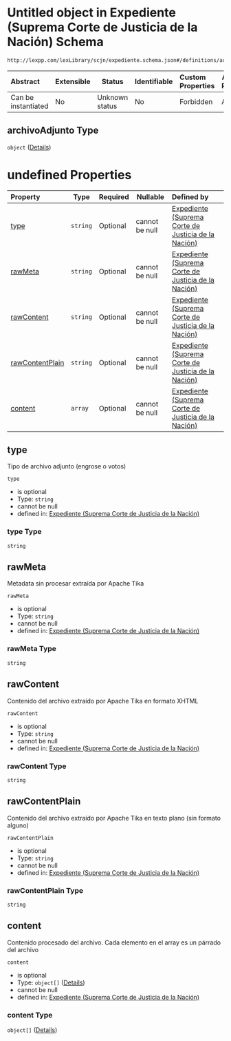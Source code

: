 # Untitled object in Expediente (Suprema Corte de Justicia de la Nación) Schema

```txt
http://lexpp.com/lexLibrary/scjn/expediente.schema.json#/definitions/archivoAdjunto
```




| Abstract            | Extensible | Status         | Identifiable | Custom Properties | Additional Properties | Access Restrictions | Defined In                                                                          |
| :------------------ | ---------- | -------------- | ------------ | :---------------- | --------------------- | ------------------- | ----------------------------------------------------------------------------------- |
| Can be instantiated | No         | Unknown status | No           | Forbidden         | Allowed               | none                | [expediente.schema.json\*](../../out/expediente.schema.json "open original schema") |

## archivoAdjunto Type

`object` ([Details](expediente-definitions-archivoadjunto.md))

# undefined Properties

| Property                            | Type     | Required | Nullable       | Defined by                                                                                                                                                                                                                                       |
| :---------------------------------- | -------- | -------- | -------------- | :----------------------------------------------------------------------------------------------------------------------------------------------------------------------------------------------------------------------------------------------- |
| [type](#type)                       | `string` | Optional | cannot be null | [Expediente (Suprema Corte de Justicia de la Nación)](expediente-definitions-archivoadjunto-properties-type.md "http&#x3A;//lexpp.com/lexLibrary/scjn/expediente.schema.json#/definitions/archivoAdjunto/properties/type")                       |
| [rawMeta](#rawMeta)                 | `string` | Optional | cannot be null | [Expediente (Suprema Corte de Justicia de la Nación)](expediente-definitions-archivoadjunto-properties-rawmeta.md "http&#x3A;//lexpp.com/lexLibrary/scjn/expediente.schema.json#/definitions/archivoAdjunto/properties/rawMeta")                 |
| [rawContent](#rawContent)           | `string` | Optional | cannot be null | [Expediente (Suprema Corte de Justicia de la Nación)](expediente-definitions-archivoadjunto-properties-rawcontent.md "http&#x3A;//lexpp.com/lexLibrary/scjn/expediente.schema.json#/definitions/archivoAdjunto/properties/rawContent")           |
| [rawContentPlain](#rawContentPlain) | `string` | Optional | cannot be null | [Expediente (Suprema Corte de Justicia de la Nación)](expediente-definitions-archivoadjunto-properties-rawcontentplain.md "http&#x3A;//lexpp.com/lexLibrary/scjn/expediente.schema.json#/definitions/archivoAdjunto/properties/rawContentPlain") |
| [content](#content)                 | `array`  | Optional | cannot be null | [Expediente (Suprema Corte de Justicia de la Nación)](expediente-definitions-archivoadjunto-properties-content.md "http&#x3A;//lexpp.com/lexLibrary/scjn/expediente.schema.json#/definitions/archivoAdjunto/properties/content")                 |

## type

Tipo de archivo adjunto (engrose o votos)


`type`

-   is optional
-   Type: `string`
-   cannot be null
-   defined in: [Expediente (Suprema Corte de Justicia de la Nación)](expediente-definitions-archivoadjunto-properties-type.md "http&#x3A;//lexpp.com/lexLibrary/scjn/expediente.schema.json#/definitions/archivoAdjunto/properties/type")

### type Type

`string`

## rawMeta

Metadata sin procesar extraída por Apache Tika


`rawMeta`

-   is optional
-   Type: `string`
-   cannot be null
-   defined in: [Expediente (Suprema Corte de Justicia de la Nación)](expediente-definitions-archivoadjunto-properties-rawmeta.md "http&#x3A;//lexpp.com/lexLibrary/scjn/expediente.schema.json#/definitions/archivoAdjunto/properties/rawMeta")

### rawMeta Type

`string`

## rawContent

Contenido del archivo extraído por Apache Tika en formato XHTML


`rawContent`

-   is optional
-   Type: `string`
-   cannot be null
-   defined in: [Expediente (Suprema Corte de Justicia de la Nación)](expediente-definitions-archivoadjunto-properties-rawcontent.md "http&#x3A;//lexpp.com/lexLibrary/scjn/expediente.schema.json#/definitions/archivoAdjunto/properties/rawContent")

### rawContent Type

`string`

## rawContentPlain

Contenido del archivo extraído por Apache Tika en texto plano (sin formato alguno)


`rawContentPlain`

-   is optional
-   Type: `string`
-   cannot be null
-   defined in: [Expediente (Suprema Corte de Justicia de la Nación)](expediente-definitions-archivoadjunto-properties-rawcontentplain.md "http&#x3A;//lexpp.com/lexLibrary/scjn/expediente.schema.json#/definitions/archivoAdjunto/properties/rawContentPlain")

### rawContentPlain Type

`string`

## content

Contenido procesado del archivo. Cada elemento en el array es un párrado del archivo


`content`

-   is optional
-   Type: `object[]` ([Details](expediente-definitions-parrafo.md))
-   cannot be null
-   defined in: [Expediente (Suprema Corte de Justicia de la Nación)](expediente-definitions-archivoadjunto-properties-content.md "http&#x3A;//lexpp.com/lexLibrary/scjn/expediente.schema.json#/definitions/archivoAdjunto/properties/content")

### content Type

`object[]` ([Details](expediente-definitions-parrafo.md))
